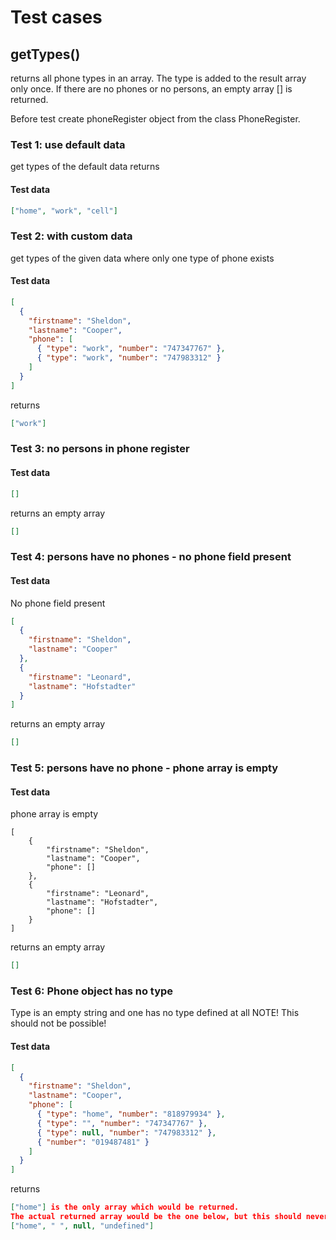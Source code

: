 # Test cases

## **getTypes()**

returns all phone types in an array. The type is added to the result array only once. If there are no phones or no persons, an empty array [] is returned.

Before test create phoneRegister object from the class PhoneRegister.

### Test 1: use default data

get types of the default data
returns

#### Test data

```json
["home", "work", "cell"]
```

### Test 2: with custom data

get types of the given data where only one type of phone exists

#### Test data

```json
[
  {
    "firstname": "Sheldon",
    "lastname": "Cooper",
    "phone": [
      { "type": "work", "number": "747347767" },
      { "type": "work", "number": "747983312" }
    ]
  }
]
```

returns

```json
["work"]
```

### Test 3: no persons in phone register

#### Test data

```json
[]
```

returns an empty array

```json
[]
```

### Test 4: persons have no phones - no phone field present

#### Test data

No phone field present

```json
[
  {
    "firstname": "Sheldon",
    "lastname": "Cooper"
  },
  {
    "firstname": "Leonard",
    "lastname": "Hofstadter"
  }
]
```

returns an empty array

```json
[]
```

### Test 5: persons have no phone - phone array is empty

#### Test data

phone array is empty

```
[
    {
        "firstname": "Sheldon",
        "lastname": "Cooper",
        "phone": []
    },
    {
        "firstname": "Leonard",
        "lastname": "Hofstadter",
        "phone": []
    }
]
```

returns an empty array

```json
[]
```

### Test 6: Phone object has no type

Type is an empty string and one has no type defined at all
NOTE! This should not be possible!

#### Test data

```json
[
  {
    "firstname": "Sheldon",
    "lastname": "Cooper",
    "phone": [
      { "type": "home", "number": "818979934" },
      { "type": "", "number": "747347767" },
      { "type": null, "number": "747983312" },
      { "number": "019487481" }
    ]
  }
]
```

returns

```json
["home"] is the only array which would be returned.
The actual returned array would be the one below, but this should never be possible.
["home", " ", null, "undefined"]
```
